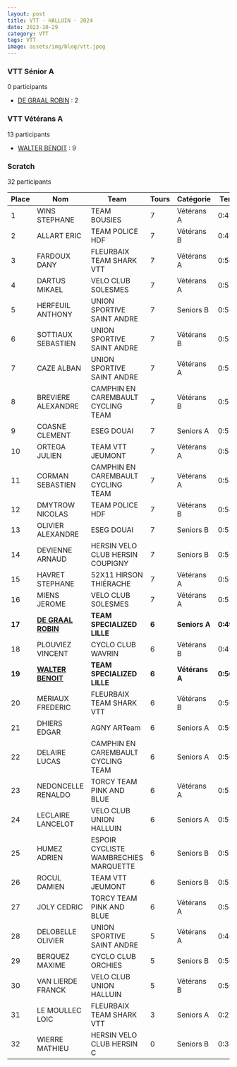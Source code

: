 ```yaml
---
layout: post
title: VTT - HALLUIN - 2024
date: 2023-10-29
category: VTT
tags: VTT
image: assets/img/blog/vtt.jpeg
---
```


### VTT Sénior A
0 participants
- [DE GRAAL ROBIN](https://teamspecializedlille.cc/coureurs/degraalrobin) : 2

### VTT Vétérans A
13 participants
- [WALTER BENOIT](https://teamspecializedlille.cc/coureurs/walterbenoit) : 9

### Scratch
32 participants

| Place | Nom | Team | Tours | Catégorie | Temps |
|---|---|---|---|---|---|
| 1 | WINS STEPHANE | TEAM BOUSIES | 7 | Vétérans A | 0:49:18 | 
| 2 | ALLART ERIC | TEAM POLICE HDF | 7 | Vétérans B | 0:49:36 | 
| 3 | FARDOUX DANY | FLEURBAIX TEAM SHARK VTT | 7 | Vétérans A | 0:50:26 | 
| 4 | DARTUS MIKAEL | VELO CLUB SOLESMES | 7 | Vétérans A | 0:51:0 | 
| 5 | HERFEUIL ANTHONY | UNION SPORTIVE SAINT ANDRE | 7 | Seniors B | 0:51:9 | 
| 6 | SOTTIAUX SEBASTIEN | UNION SPORTIVE SAINT ANDRE | 7 | Vétérans B | 0:51:12 | 
| 7 | CAZE ALBAN | UNION SPORTIVE SAINT ANDRE | 7 | Vétérans A | 0:51:39 | 
| 8 | BREVIERE ALEXANDRE | CAMPHIN EN CAREMBAULT CYCLING TEAM | 7 | Vétérans B | 0:52:43 | 
| 9 | COASNE CLEMENT | ESEG DOUAI | 7 | Seniors A | 0:52:46 | 
| 10 | ORTEGA JULIEN | TEAM VTT JEUMONT | 7 | Vétérans A | 0:53:6 | 
| 11 | CORMAN SEBASTIEN | CAMPHIN EN CAREMBAULT CYCLING TEAM | 7 | Vétérans A | 0:53:56 | 
| 12 | DMYTROW NICOLAS | TEAM POLICE HDF | 7 | Vétérans B | 0:54:29 | 
| 13 | OLIVIER ALEXANDRE | ESEG DOUAI | 7 | Seniors B | 0:55:37 | 
| 14 | DEVIENNE ARNAUD | HERSIN VELO CLUB HERSIN COUPIGNY | 7 | Seniors B | 0:56:15 | 
| 15 | HAVRET STEPHANE | 52X11 HIRSON THIÉRACHE | 7 | Vétérans A | 0:57:51 | 
| 16 | MIENS JEROME | VELO CLUB SOLESMES | 7 | Vétérans A | 0:58:45 | 
| **17** | **[DE GRAAL ROBIN](https://teamspecializedlille.cc/coureurs/degraalrobin)** | **TEAM SPECIALIZED LILLE** | **6** | **Seniors A** | **0:49:58** | 
| 18 | PLOUVIEZ VINCENT | CYCLO CLUB WAVRIN | 6 | Vétérans B | 0:49:58 | 
| **19** | **[WALTER BENOIT](https://teamspecializedlille.cc/coureurs/walterbenoit)** | **TEAM SPECIALIZED LILLE** | **6** | **Vétérans A** | **0:50:7** | 
| 20 | MERIAUX FREDERIC | FLEURBAIX TEAM SHARK VTT | 6 | Vétérans B | 0:50:13 | 
| 21 | DHIERS EDGAR | AGNY ARTeam | 6 | Seniors A | 0:50:35 | 
| 22 | DELAIRE LUCAS | CAMPHIN EN CAREMBAULT CYCLING TEAM | 6 | Seniors A | 0:50:54 | 
| 23 | NEDONCELLE RENALDO | TORCY TEAM PINK AND BLUE | 6 | Vétérans A | 0:51:32 | 
| 24 | LECLAIRE LANCELOT | VELO CLUB UNION HALLUIN | 6 | Seniors A | 0:52:33 | 
| 25 | HUMEZ ADRIEN | ESPOIR CYCLISTE WAMBRECHIES MARQUETTE | 6 | Seniors B | 0:52:33 | 
| 26 | ROCUL DAMIEN | TEAM VTT JEUMONT | 6 | Seniors B | 0:57:53 | 
| 27 | JOLY CEDRIC | TORCY TEAM PINK AND BLUE | 6 | Vétérans A | 0:58:45 | 
| 28 | DELOBELLE OLIVIER | UNION SPORTIVE SAINT ANDRE | 5 | Vétérans A | 0:40:46 | 
| 29 | BERQUEZ MAXIME | CYCLO CLUB ORCHIES | 5 | Seniors B | 0:50:34 | 
| 30 | VAN LIERDE FRANCK | VELO CLUB UNION HALLUIN | 5 | Vétérans B | 0:50:41 | 
| 31 | LE MOULLEC LOIC | FLEURBAIX TEAM SHARK VTT | 3 | Seniors A | 0:21:17 | 
| 32 | WIERRE MATHIEU | HERSIN VELO CLUB HERSIN C | 0 | Seniors B | 0:38:53 | 
